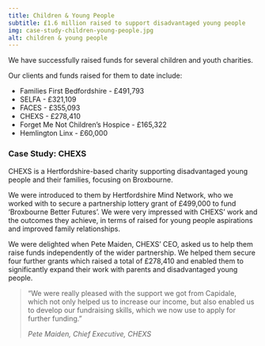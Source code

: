 ```yaml
---
title: Children & Young People
subtitle: £1.6 million raised to support disadvantaged young people
img: case-study-children-young-people.jpg
alt: children & young people
---
```


<p class="text-lg font-medium">We have successfully raised funds for several children and youth charities.</p>

Our clients and funds raised for them to date include:

- Families First Bedfordshire - £491,793
- SELFA - £321,109
- FACES - £355,093
- CHEXS - £278,410
- Forget Me Not Children’s Hospice - £165,322
- Hemlington Linx - £60,000

### Case Study: CHEXS

CHEXS is a Hertfordshire-based charity supporting disadvantaged young people and their families, focusing on Broxbourne.

We were introduced to them by Hertfordshire Mind Network, who we worked with to secure a partnership lottery grant of £499,000 to fund ‘Broxbourne Better Futures’. We were very impressed with CHEXS’ work and the outcomes they achieve, in terms of raised for young people aspirations and improved family relationships.

We were delighted when Pete Maiden, CHEXS’ CEO, asked us to help them raise funds independently of the wider partnership. We helped them secure four further grants which raised a total of £278,410 and enabled them to significantly expand their work with parents and disadvantaged young people.

> “We were really pleased with the support we got from Capidale, which not only helped us to increase our income, but also enabled us to develop our fundraising skills, which we now use to apply for further funding.”
>
> <cite>Pete Maiden, Chief Executive, CHEXS</cite>
